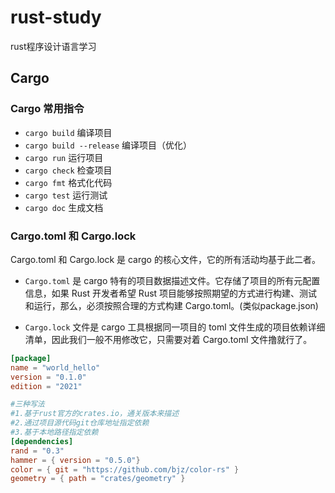 # rust-study
rust程序设计语言学习


## Cargo
### Cargo 常用指令

- `cargo build` 编译项目
- `cargo build --release` 编译项目（优化）
- `cargo run` 运行项目
- `cargo check` 检查项目
- `cargo fmt` 格式化代码
- `cargo test` 运行测试
- `cargo doc` 生成文档

### Cargo.toml 和 Cargo.lock
Cargo.toml 和 Cargo.lock 是 cargo 的核心文件，它的所有活动均基于此二者。

- `Cargo.toml` 是 cargo 特有的项目数据描述文件。它存储了项目的所有元配置信息，如果 Rust 开发者希望 Rust 项目能够按照期望的方式进行构建、测试和运行，那么，必须按照合理的方式构建 Cargo.toml。(类似package.json)

- `Cargo.lock` 文件是 cargo 工具根据同一项目的 toml 文件生成的项目依赖详细清单，因此我们一般不用修改它，只需要对着 Cargo.toml 文件撸就行了。

```toml
[package]
name = "world_hello"
version = "0.1.0"
edition = "2021"

#三种写法
#1.基于rust官方的crates.io，通关版本来描述
#2.通过项目源代码git仓库地址指定依赖
#3.基于本地路径指定依赖
[dependencies]
rand = "0.3"
hammer = { version = "0.5.0"}
color = { git = "https://github.com/bjz/color-rs" }
geometry = { path = "crates/geometry" }
```
